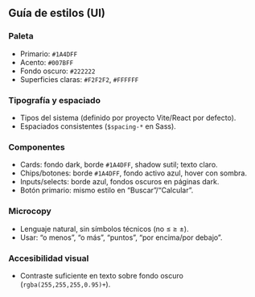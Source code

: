## Guía de estilos (UI)

### Paleta
- Primario: `#1A4DFF`
- Acento: `#007BFF`
- Fondo oscuro: `#222222`
- Superficies claras: `#F2F2F2`, `#FFFFFF`

### Tipografía y espaciado
- Tipos del sistema (definido por proyecto Vite/React por defecto).
- Espaciados consistentes (`$spacing-*` en Sass).

### Componentes
- Cards: fondo dark, borde `#1A4DFF`, shadow sutil; texto claro.
- Chips/botones: borde `#1A4DFF`, fondo activo azul, hover con sombra.
- Inputs/selects: borde azul, fondos oscuros en páginas dark.
- Botón primario: mismo estilo en “Buscar”/“Calcular”.

### Microcopy
- Lenguaje natural, sin símbolos técnicos (no ≤ ≥ ±).
- Usar: “o menos”, “o más”, “puntos”, “por encima/por debajo”.

### Accesibilidad visual
- Contraste suficiente en texto sobre fondo oscuro (`rgba(255,255,255,0.95)+`).

